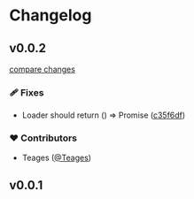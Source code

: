 # Changelog


## v0.0.2

[compare changes](https://github.com/Teages/nitro-glob-import/compare/v0.0.1...v0.0.2)

### 🩹 Fixes

- Loader should return () => Promise ([c35f6df](https://github.com/Teages/nitro-glob-import/commit/c35f6df))

### ❤️ Contributors

- Teages ([@Teages](http://github.com/Teages))

## v0.0.1

